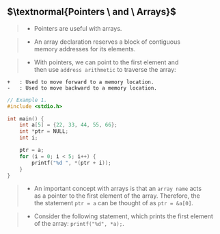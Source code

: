 ## $\textnormal{Pointers \ and \ Arrays}$

> - Pointers are useful with arrays.

> - An array declaration reserves a block of contiguous <br />
    memory addresses for its elements.

> - With pointers, we can point to the first element and <br />
    then use `address arithmetic` to traverse the array:

```plaintext
+   : Used to move forward to a memory location.
-   : Used to move backward to a memory location.
```

```c
// Example 1.
#include <stdio.h>

int main() {
    int a[5] = {22, 33, 44, 55, 66};
    int *ptr = NULL;
    int i;

    ptr = a;
    for (i = 0; i < 5; i++) {
        printf("%d ", *(ptr + i));
    }
}
```

> - An important concept with arrays is that an `array name` acts <br />
    as a pointer to the first element of the array. Therefore, the <br />
    the statement `ptr = a` can be thought of as `ptr = &a[0]`.

> - Consider the following statement, which prints the first element <br />
    of the array: `printf("%d", *a);`.
